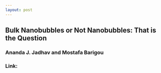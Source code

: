 ```yaml
---
layout: post
---
```


## Bulk Nanobubbles or Not Nanobubbles: That is the Question
### Ananda J. Jadhav and Mostafa Barigou
### Link: 